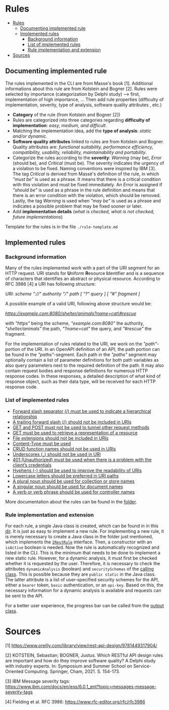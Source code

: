 # Rules
- [Rules](#rules)
  - [Documenting implemented rule](#documenting-implemented-rule)
  - [Implemented rules](#implemented-rules)
    - [Background information](#background-information)
    - [List of implemented rules](#list-of-implemented-rules)
    - [Rule implementation and extension](#rule-implementation-and-extension)
- [Sources](#sources)

## Documenting implemented rule
The rules implemented in the CLI are from Masse's book [1]. Additional informations about this rule are from Kotstein and Bogner [2]. Rules were selected by importance (categorization by Delphi study) --> first, implementation of high importance, ... Then add rule properties (difficulty of implementation, severity, type of analysis, software quality attributes , etc.)
* **Category** of the rule (from Kotstein and Bogner [2])
* Rules are categorized into three categories regarding **difficulty of implementation**: *easy, medium, and difficult*. 
* Matching the implementation idea, add the **type of analysis**: *static and/or dynamic*.
* **Software quality attributes** linked to rules are from Kotstein and Bogner. Quality attributes are: *functional suitability, performance efficiency, compatibility, usability, reliability, maintainability and portability*. 
* Categorize the rules according to the **severity**: *Warning* (may be), *Error* (should be), and *Critical* (must be). The severity indicates the urgency of a violation to be fixed. Naming conventions were inspired by IBM [3]. The tag *Critical* is derived from Massé's definition of the rule, in which *"must be"* is used as a phrase. It means that there is a critical condition with this violation and must be fixed immediately. An *Error* is assigned if *"should be"* is used as a phrase in the rule definition and means that there is an error condition with the violation, which should be removed. Lastly, the tag *Warning* is used when *"may be"* is used as a phrase and indicates a possible problem that may be fixed sooner or later.
* Add **implementation details** (_what is checked, what is not checked, future implementations_)

Template for the rules is in the file `./rule-template.md`

## Implemented rules

### Background information
Many of the rules implemented work with a part of the URI segment for an HTTP request.
URI stands for **U**niform **R**esource **I**dentifier and is a sequence of characters that identifies an abstract or physical resource. According to RFC 3986 [4] a URI has following structure:

*URI: scheme "://" authority "/" path [ "?" query ] [ "\#" fragment ]* 

A possible example of a valid URI, following above structure would be:

*https://example.com:8080/shelter/animals?name=cat\#rescue*

with *"https"* being the scheme, *"example.com:8080"* the authority, *"shelter/animals"* the path, *"?name=cat"* the query, and *"\#rescue"* the fragment.

For the implementation of rules related to the URI, we work on the *"path"*-portion of the URI. In an OpenAPI definition of an API, the path portion can be found in the *"paths"*-segment. Each path in the *"paths"* segment may optionally contain a list of parameter definitions for both path variables as also query parameters next to the required definition of the path. It may also contain request bodies and response definitions for numerous HTTP response codes. In these responses, a detailed description of what kind of response object, such as their data type, will be received for each HTTP response code.

### List of implemented rules
* [Forward slash separator (/) must be used to indicate a hierarchical relationship](./Implemented-Rules/Forward-slash-separator-must-be-used-to-indicate-a-hierarchical-relationship.md)
* [A trailing forward slash (/) should not be included in URIs](./Implemented-Rules/A-trailing-foward-slash-should-not-be-included-in-URIs.md)
* [GET and POST must not be used to tunnel other request methods](./Implemented-Rules/GET-and-POST-must-not-be-used-to-tunnel-other-request-methods.md) 
* [GET must be used to retrieve a representation of a resource](./Implemented-Rules/GET-must-be-used-to-retrieve-a-representation-of-a-resource.md)
* [File extensions should not be included in URIs](./Implemented-Rules/File-extensions-should-not-be-included-in-URIs.md)
* [Content-Type must be used](./Implemented-Rules/Content-Type-must-be-used.md)
* [CRUD function names should not be used in URIs](./Implemented-Rules/CRUD-function-names-should-not-be-used-in-URIs.md)
* [Underscores (_) should not be used in URI](./Implemented-Rules/Underscores-(_)-should-not-be-used-in-URI.md)
* [401 (Unauthorized) must be used when there is a problem with the client’s credentials](./Implemented-Rules/401-(Unauthorized)-must-be-used-when-there-is-a-problem-with-the-client's-credentials.md)
* [Hyphens (-) should be used to improve the readability of URIs](./Implemented-Rules/Hyphens-(-)-should-be-used-to-improve-the-readability-of-URIs.md)
* [Lowercase letters should be preferred in URI paths](./Implemented-Rules/Lowercase-letters-should-be-preferred-in-URI-paths.md)
* [A plural noun should be used for collection or store names](./Implemented-Rules/A-plural-noun-should-be-used-for-collection-or-store-names.md)
* [A singular noun should be used for document names](./Implemented-Rules/A-singular-noun-should-be-used-for-document-names.md)
* [A verb or verb phrase should be used for controller names](./Implemented-Rules/A-verb-or-verb-phrase-should-be-used-for-controller-names.md)

More documentation about the rules can be found in the [folder](./Implemented-Rules).

### Rule implementation and extension
For each rule, a single Java class is created, which can be found in in this [dir](../../cli/src/main/java/cli/rule/rules). It is just as easy to implement a new rule. For implementing a new rule, it is merely necessary to create a Java class in the folder just mentioned, which implements the [`IRestRule`](../../cli/src/main/java/cli/rule/IRestRule.java) interface. Then, a constructor with an `isActive` boolean is needed. Now the rule is automatically recognized and listed in the CLI. This is the minimum that needs to be done to implement a new static rule. However, for a dynamic analysis, it must first be checked whether it is requested by the user. Therefore, it is necessary to check the attributes `dynamicAnalysis` (boolean) and `securitySchemas` of the [calling class](../../cli/src/main/java/cli/analyzer/RestAnalyzer.java). This is possible because they are `public static` in the Java class. The latter attribute is a list of user-specified security schemes for the API, either a `bearer` token, `basic` authentication, or an `api-key`. Based on this, the necessary information for a dynamic analysis is available and requests can be sent to the API.

For a better user experience, the progress bar can be called from the [output class](../../cli/src/main/java/cli/utility/Output.java).

# Sources
[1] https://www.oreilly.com/library/view/rest-api-design/9781449317904/

[2] KOTSTEIN, Sebastian; BOGNER, Justus. Which RESTful API design rules are important and how do they improve software quality? A Delphi study with industry experts. In: Symposium and Summer School on Service-Oriented Computing. Springer, Cham, 2021. S. 154-173.

[3] IBM Message severity tags: https://www.ibm.com/docs/en/ess/6.0.1_ent?topic=messages-message-severity-tags

[4] Fielding et al. RFC 3986: https://www.rfc-editor.org/rfc/rfc3986
